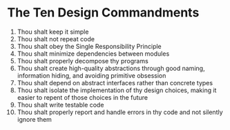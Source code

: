 # The Ten Design Commandments

1. Thou shalt keep it simple
1. Thou shalt not repeat code
1. Thou shalt obey the Single Responsibility Principle
1. Thou shalt minimize dependencies between modules
1. Thou shalt properly decompose thy programs
1. Thou shalt create high-quality abstractions through good naming, information hiding, and avoiding primitive obsession
1. Thou shalt depend on abstract interfaces rather than concrete types
1. Thou shalt isolate the implementation of thy design choices, making it easier to repent of those choices in the future
1. Thou shalt write testable code
1. Thou shalt properly report and handle errors in thy code and not silently ignore them